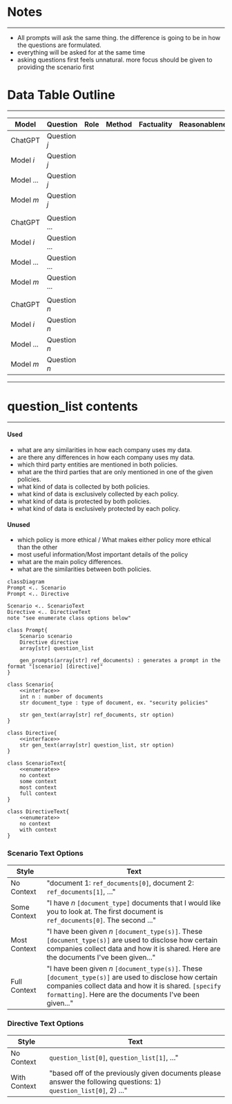 # Notes
---
* All prompts will ask the same thing. the difference is going to be in how the questions are formulated.
* everything will be asked for at the same time
* asking questions first feels unnatural. more focus should be given to providing the scenario first

# Data Table Outline
---
| Model | Question | Role | Method | Factuality | Reasonableness |
| ----- | -------- | ---- |---------- | ------------- | ---------------------- |
| ChatGPT | Question $j$ | | | | |
| Model $i$ | Question $j$ | | | |
| Model ... | Question $j$ | | | |
| Model $m$ | Question $j$ | | | | 
|||||| 
| ChatGPT | Question ... | | | |
| Model $i$ | Question ... | | | |  
| Model ... | Question ... | | | |  
| Model $m$ | Question ... | | | |  
|||||| 
| ChatGPT | Question $n$ | | | | | 
| Model $i$ | Question $n$ | | | |  
| Model ... | Question $n$ | | | |  
| Model $m$ | Question $n$ | | | |  

---
# question_list contents
---
#### Used
* what are any similarities in how each company uses my data.
* are there any differences in how each company uses my data.
* which third party entities are mentioned in both policies.
* what are the third parties that are only mentioned in one of the given policies.
* what kind of data is collected by both policies.
* what kind of data is exclusively collected by each policy.
* what kind of data is protected by both policies.
* what kind of data is exclusively protected by each policy.

#### Unused
* which policy is more ethical / What makes either policy more ethical than the other
* most useful information/Most important details of the policy
* what are the main policy differences.
* what are the similarities between both policies.


```mermaid
classDiagram
Prompt <.. Scenario
Prompt <.. Directive

Scenario <.. ScenarioText
Directive <.. DirectiveText
note "see enumerate class options below"

class Prompt{
	Scenario scenario
	Directive directive
	array[str] question_list

	gen_prompts(array[str] ref_documents) : generates a prompt in the format "[scenario] [directive]"
}

class Scenario{
	<<interface>>
	int n : number of documents
	str document_type : type of document, ex. "security policies"

	str gen_text(array[str] ref_documents, str option)
}

class Directive{
	<<interface>>
	str gen_text(array[str] question_list, str option)
}

class ScenarioText{
	<<enumerate>>
	no context
	some context
	most context
	full context
}

class DirectiveText{
	<<enumerate>>
	no context
	with context
}
```

### Scenario Text Options
| Style | Text |
| ----- | ---- |
| No Context | "document 1: `ref_documents[0]`, document 2: `ref_documents[1]`, $\ldots$"
| Some Context | "I have $n$ `[document_type]` documents that I would like you to look at. The first document is `ref_documents[0]`. The second ..." |
| Most Context | "I have been given $n$ `[document_type(s)]`. These `[document_type(s)]` are used to disclose how certain companies collect data and how it is shared. Here are the documents I've been given..." |
| Full Context | "I have been given $n$ `[document_type(s)]`. These `[document_type(s)]` are used to disclose how certain companies collect data and how it is shared. `[specify formatting]`. Here are the documents I've been given..." |

### Directive Text Options
| Style | Text |
| ----- | ---- | 
| No Context | `question_list[0]`, `question_list[1]`, $\ldots$"  |
| With Context | "based off of the previously given documents please answer the following questions: 1) `question_list[0]`,  2) ..." |

